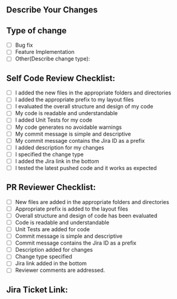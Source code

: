 ## Describe Your Changes


## Type of change

- [ ] Bug fix
- [ ] Feature Implementation
- [ ] Other(Describe change type):

## Self Code Review Checklist:

- [ ] I added the new files in the appropriate folders and directories
- [ ] I added the appropriate prefix to my layout files
- [ ] I evaluated the overall structure and design of my code
- [ ] My code is readable and understandable
- [ ] I added Unit Tests for my code
- [ ] My code generates no avoidable warnings
- [ ] My commit message is simple and descriptive
- [ ] My commit message contains the Jira ID as a prefix
- [ ] I added description for my changes
- [ ] I specified the change type
- [ ] I added the Jira link in the bottom
- [ ] I tested the latest pushed code and it works as expected

## PR Reviewer Checklist:

- [ ] New files are added in the appropriate folders and directories
- [ ] Appropriate prefix is added to the layout files
- [ ] Overall structure and design of code has been evaluated
- [ ] Code is readable and understandable
- [ ] Unit Tests are added for code
- [ ] Commit message is simple and descriptive
- [ ] Commit message contains the Jira ID as a prefix
- [ ] Description added for changes
- [ ] Change type specified
- [ ] Jira link added in the bottom
- [ ] Reviewer comments are addressed.

## Jira Ticket Link:

